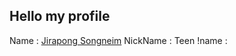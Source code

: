   ## Hello my profile ##
  
  Name : [Jirapong Songneim](https://www.facebook.com/profile.php?id=100012714318389) 
  NickName : Teen
  !name : [](https://www.facebook.com/photo?fbid=1088096108290856&set=a.129029970864146)

